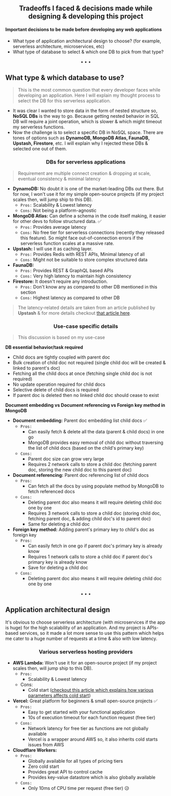 <h2 align="center">
Tradeoffs I faced & decisions made while designing & developing this project
</h2>

#### Important decisions to be made before developing any web applications

-   What type of application architectural design to choose? (for example, serverless architecture, microservices, etc)
-   What type of database to select & which one DB to pick from that type?

<p align="center">&bull; &bull; &bull;</p>

## What type & which database to use?

> This is the most common question that every developer faces while developing an application. Here I will explain my thought process to select the DB for this serverless application.

-   It was clear I wanted to store data in the form of nested structure so, **NoSQL DBs** is the way to go. Because getting nested behavior in SQL DB will require a joint operation, which is slower & which might timeout my serverless functions.
-   Now the challenge is to select a specific DB in NoSQL space. There are tones of options such as **DynamoDB, MongoDB Atlas, FaunaDB, Upstash, Firestore**, etc. I will explain why I rejected these DBs & selected one out of them.

### <p align="center">DBs for serverless applications</p>

> Requirement are multiple connect creation & dropping at scale, eventual consistency & minimal latency

-   **DynamoDB:** No doubt it is one of the market-leading DBs out there. But for now, I won't use it for my simple open-source projects (if my project scales then, will jump ship to this DB).
    -   `Pros:` Scalability & Lowest latency
    -   `Cons:` Not being a platform-agnostic
-   **MongoDB Atlas:** Can define a schema in the code itself making, it easier for other devs to follow structured data. ✅
    -   `Pros:` Provides average latency
    -   `Cons:` No free tier for serverless connections (recently they released this feature). So might face out-of-connection errors if the serverless function scales at a massive rate.
-   **Upstash:** I will use it as caching layer.
    -   `Pros:` Provides Redis with REST APIs, Minimal latency of all
    -   `Cons:` Might not be suitable to store complex structured data
-   **FaunaDB:**
    -   `Pros:` Provides REST & GraphQL based APIs
    -   `Cons:` Very high latency to maintain high consistency
-   **Firestore:** It doesn't require any introduction.
    -   `Pros:` Don't know any as compared to other DB mentioned in this section
    -   `Cons:` Highest latency as compared to other DB

> The latency-related details are taken from an article published by **Upstash** & for more details checkout [that article here](https://blog.upstash.com/serverless-database-benchmark).

<!--  **Finally, selected MongoDB's free tier for now but, as the project scales, I will switch to DynamoDB as it will provide scalability & low latency to my application. And I am also planning to use Upstash as a caching layer.** -->

### <p align="center">Use-case specific details</p>

> This discussion is based on my use-case

**DB essential behavior/task required**

-   Child docs are tightly coupled with parent doc
-   Bulk creation of child doc not required (single child doc will be created & linked to parent's doc)
-   Fetching all the child docs at once (fetching single child doc is not required)
-   No update operation required for child docs
-   Selective delete of child docs is required
-   If parent doc is deleted then no linked child doc should cease to exist

**Document embedding vs Document referencing vs Foreign key method in MongoDB**

-   **Document embedding:** Parent doc embedding list child docs ✅
    -   `Pros:`
        -   Can easily fetch & delete all the data (parent & child docs) in one go
        -   MongoDB provides easy removal of child doc without traversing the list of child docs (based on the child's primary key)
    -   `Cons:`
        -   Parent doc size can grow very large
        -   Requires 2 network calls to store a child doc (fetching parent doc, storing the new child doc to this parent doc)
-   **Document referencing:** Parent doc referencing list of child docs
    -   `Pros:`
        -   Can fetch all the docs by using populate method by MongoDB to fetch referenced docs
    -   `Cons:`
        -   Deleting parent doc also means it will require deleting child doc one by one
        -   Requires 3 network calls to store a child doc (storing child doc, fetching parent doc, & adding child doc's id to parent doc)
        -   Same for deleting a child doc
-   **Foreign key method:** Adding parent's primary key to child's doc as foreign key
    -   `Pros:`
        -   Can easily fetch in one go if parent doc's primary key is already know
        -   Requires 1 network calls to store a child doc if parent doc's primary key is already know
        -   Save for deleting a child doc
    -   `Cons:`
        -   Deleting parent doc also means it will require deleting child doc one by one

<p align="center">&bull; &bull; &bull;</p>

## Application architectural design

It's obvious to choose serverless architecture (with microservices if the app is huge) for the high scalability of an application. And my project is APIs-based services, so it made a lot more sense to use this pattern which helps me cater to a huge number of requests at a time & also with low latency.

### <p align="center">Various serverless hosting providers</p>

-   **AWS Lambda:** Won't use it for an open-source project (if my project scales then, will jump ship to this DB).
    -   `Pros:`
        -   Scalability & Lowest latency
    -   Cons:
        -   Cold start ([checkout this article which explains how various parameters affects cold start](https://mikhail.io/serverless/coldstarts/aws/))
-   **Vercel:** Great platform for beginners & small open-source projects ✅
    -   `Pros:`
        -   Easy to get started with your functional application
        -   10s of execution timeout for each function request (free tier)
    -   `Cons:`
        -   Network latency for free tier as functions are not globally available
        -   Vercel is a wrapper around AWS so, it also inherits cold starts issues from AWS
-   **Cloudflare Workers:**
    -   `Pros:`
        -   Globally available for all types of pricing tiers
        -   Zero cold start
        -   Provides great API to control cache
        -   Provides key-value datastore which is also globally available
    -   `Cons:`
        -   Only 10ms of CPU time per request (free tier) 😥
